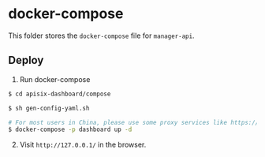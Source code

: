 <!--
#
# Licensed to the Apache Software Foundation (ASF) under one or more
# contributor license agreements.  See the NOTICE file distributed with
# this work for additional information regarding copyright ownership.
# The ASF licenses this file to You under the Apache License, Version 2.0
# (the "License"); you may not use this file except in compliance with
# the License.  You may obtain a copy of the License at
#
#     http://www.apache.org/licenses/LICENSE-2.0
#
# Unless required by applicable law or agreed to in writing, software
# distributed under the License is distributed on an "AS IS" BASIS,
# WITHOUT WARRANTIES OR CONDITIONS OF ANY KIND, either express or implied.
# See the License for the specific language governing permissions and
# limitations under the License.
#
-->

# docker-compose

This folder stores the `docker-compose` file for `manager-api`.

## Deploy

1. Run docker-compose

```sh
$ cd apisix-dashboard/compose

$ sh gen-config-yaml.sh

# For most users in China, please use some proxy services like https://www.daocloud.io/mirror to speed up your Docker images pulling.
$ docker-compose -p dashboard up -d
```

2. Visit `http://127.0.0.1/` in the browser.
